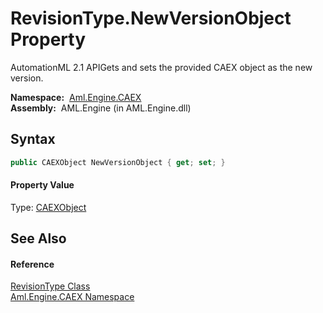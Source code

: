 RevisionType.NewVersionObject Property
======================================
AutomationML 2.1 APIGets and sets the provided CAEX object as the new version.

  **Namespace:**  [Aml.Engine.CAEX][1]  
  **Assembly:**  AML.Engine (in AML.Engine.dll)

Syntax
------

```csharp
public CAEXObject NewVersionObject { get; set; }
```

#### Property Value
Type: [CAEXObject][2]

See Also
--------

#### Reference
[RevisionType Class][3]  
[Aml.Engine.CAEX Namespace][1]  

[1]: ../README.md
[2]: ../CAEXObject/README.md
[3]: README.md
[4]: https://www.automationml.org
[5]: ../../icons/logoShade.png
